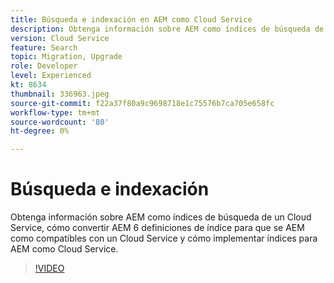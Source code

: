 ```yaml
---
title: Búsqueda e indexación en AEM como Cloud Service
description: Obtenga información sobre AEM como índices de búsqueda de un Cloud Service, cómo convertir AEM 6 definiciones de índice para que se AEM como compatibles con un Cloud Service, y cómo implementar índices ... (Las descripciones deben estar entre 60 y 160 caracteres)
version: Cloud Service
feature: Search
topic: Migration, Upgrade
role: Developer
level: Experienced
kt: 8634
thumbnail: 336963.jpeg
source-git-commit: f22a37f80a9c9698718e1c75576b7ca705e658fc
workflow-type: tm+mt
source-wordcount: '80'
ht-degree: 0%

---
```



# Búsqueda e indexación

Obtenga información sobre AEM como índices de búsqueda de un Cloud Service, cómo convertir AEM 6 definiciones de índice para que se AEM como compatibles con un Cloud Service y cómo implementar índices para AEM como Cloud Service.

>[!VIDEO](https://video.tv.adobe.com/v/336963/?quality=12&learn=on)
